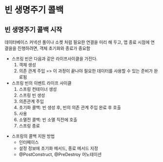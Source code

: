 # 빈 생명주기 콜백

## 빈 생명주기 콜백 시작

데이터베이스 커넥션 풀이나 소켓 처럼 필요한 연결을 미리 해 두고, 앱 종료 시점에 연결을을 진행하려면, 객체 초기화와 종료가 중요함

- 스프링 빈은 다음과 같은 라이프사이클을 가진다.
  1. 객체 생성
  2. 의존 관계 주입 => 이 과정이 끝나야 필요한 데이터를 사용할 수 있는 준비가 완료됨
- 스프링 빈의 이벤트 라이프 사이클
  1. 스프링 컨테이너 생성
  2. 스프링 빈 생성
  3. 의존관계 주입
  4. 초기화 콜백: 빈 생성 후, 빈의 의존 관계 주입 완료 후 호출
  5. 사용
  6. 소멸전 콜백: 빈 소멸 직전에 호출
  7. 스프링 종료

* 스프링의 콜백 지원 방법
  * 인터페이스
  * 설정 정보에 초기화 메서드, 종료 메서드 지정
  * @PostConstruct, @PreDestroy 어노테이션
